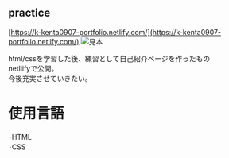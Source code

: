 ## practice
[https://k-kenta0907-portfolio.netlify.com/](https://k-kenta0907-portfolio.netlify.com/)
![見本](https://user-images.githubusercontent.com/57384172/72318985-300e3380-36e1-11ea-9962-6dcc38c93996.PNG)

html/cssを学習した後、練習として自己紹介ページを作ったもの<br>
netliifyで公開。<br>
今後充実させていきたい。

# 使用言語
･HTML<br>
･CSS
